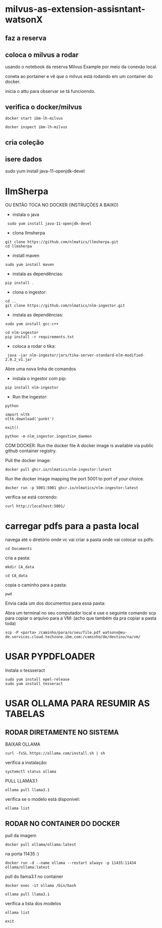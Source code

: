 # milvus-as-extension-assisntant-watsonX

## faz a reserva 

## coloca o milvus a rodar
usando o notebook da reserva Milvus Example por meio da conexão local.

coneta ao portainer e vê que o milvus está rodando em um container do docker.

inicia o attu para observar se tá funcionndo.

## verifica o docker/milvus
```
docker start ibm-lh-milvus

docker inspect ibm-lh-milvus
```

## cria coleção

## isere dados 
 sudo yum install java-11-openjdk-devel
# llmSherpa
OU ENTÃO TOCA NO DOCKER (INSTRUÇÕES A BAIXO)
- instala o java
```
 sudo yum install java-11-openjdk-devel
```
- clona llmsherpa
```
git clone https://github.com/nlmatics/llmsherpa.git
cd llmsherpa
```
- install maven
```
sudo yum install maven
```
- instala as dependências:
```
pip install .
```
- clona o ingestor:
```
cd ..
git clone https://github.com/nlmatics/nlm-ingestor.git
```
- instala as dependências:
```
sudo yum install gcc-c++
```

```
cd nlm-ingestor
pip install -r requirements.txt
```
- coloca a rodar o tika:
```
 java -jar nlm-ingestor/jars/tika-server-standard-nlm-modified-2.9.2_v1.jar
```

Abre uma nova linha de comandos 
- instala o ingestor com pip:
```
pip install nlm-ingestor
```
- Run the ingestor:
```
python
```
```
import nltk
nltk.download('punkt')
```
```
exit()
```
```
python -m nlm_ingestor.ingestion_daemon
```

COM DOCKER:
Run the docker file
A docker image is available via public github container registry.

Pull the docker image:
```
docker pull ghcr.io/nlmatics/nlm-ingestor:latest
```
Run the docker image mapping the port 5001 to port of your choice.
```
docker run -p 5001:5001 ghcr.io/nlmatics/nlm-ingestor:latest
```
verifica se está correndo:
```
curl http://localhost:5001/
```




# carregar pdfs para a pasta local

navega até o diretório onde vc vai criar a pasta onde vai colocar os pdfs:
```
cd Documents
```
cria a pasta:
```
mkdir CA_data
```
```
cd CA_data
```
copia o caminho para a pasta:
```
pwd
```

Envia cada um dos documentos para essa pasta:

Abra um terminal no seu computador local e use o seguinte comando scp para copiar o arquivo para a VM:
(acho que também da pra copiar a pasta toda)
```
scp -P <porta> /caminho/para/o/seu/file.pdf watsonx@eu-de.services.cloud.techzone.ibm.com:/caminho/de/destino/na/vm/
```

# USAR PYPDFLOADER 

Instala o tessseract
```
sudo yum install epel-release
sudo yum install tesseract

```

# USAR OLLAMA PARA RESUMIR AS TABELAS 

## RODAR DIRETAMENTE NO SISTEMA 

BAIXAR OLLAMA
```
curl -fsSL https://ollama.com/install.sh | sh
```

verifica a instalação:
```
systemctl status ollama
```

PULL LLAMA3.1
```
ollama pull llama3.1
```

verifica se o modelo está disponível:
```
ollama list
```


## RODAR NO CONTAINER DO DOCKER 

pull da imagem
```
docker pull ollama/ollama:latest
```
na porta 11435 :)
```
docker run -d --name ollama --restart always -p 11435:11434 ollama/ollama:latest
```
pull do llama3.1 no container
```
docker exec -it ollama /bin/bash
```
```
ollama pull llama3.1
```
verifica a lista dos modelos 
```
ollama list
```

```
exit
```




